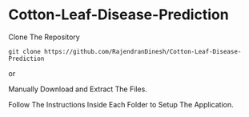# Cotton-Leaf-Disease-Prediction

Clone The Repository 

`git clone https://github.com/RajendranDinesh/Cotton-Leaf-Disease-Prediction`

or 

Manually Download and Extract The Files.


Follow The Instructions Inside Each Folder to Setup The Application.
